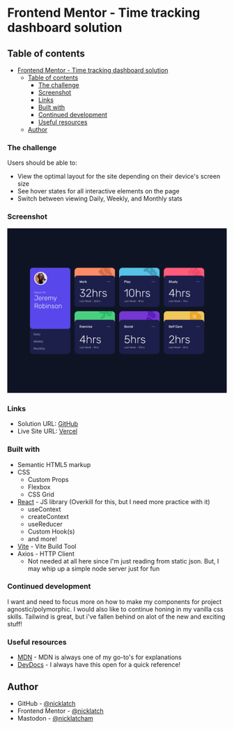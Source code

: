 # Frontend Mentor - Time tracking dashboard solution

## Table of contents

- [Frontend Mentor - Time tracking dashboard solution](#frontend-mentor---time-tracking-dashboard-solution)
  - [Table of contents](#table-of-contents)
    - [The challenge](#the-challenge)
    - [Screenshot](#screenshot)
    - [Links](#links)
    - [Built with](#built-with)
    - [Continued development](#continued-development)
    - [Useful resources](#useful-resources)
  - [Author](#author)

### The challenge

Users should be able to:

- View the optimal layout for the site depending on their device's screen size
- See hover states for all interactive elements on the page
- Switch between viewing Daily, Weekly, and Monthly stats

### Screenshot

![](./screenshots/dashBoardComponent.png)

### Links

- Solution URL: [GitHub](https://github.com/nicklatch/frontEndMentor/tree/main/time-tracking-dash)
- Live Site URL: [Vercel](https://your-live-site-url.com)
### Built with

- Semantic HTML5 markup
- CSS
  - Custom Props
  - Flexbox
  - CSS Grid
- [React](https://reactjs.org/) - JS library (Overkill for this, but I need more practice with it)
  - useContext
  - createContext
  - useReducer
  - Custom Hook(s)
  - and more!
- [Vite](https://vitejs.dev) - Vite Build Tool
- Axios - HTTP Client
  - Not needed at all here since I'm just reading from static json. But, I may whip up a simple node server just for fun

### Continued development

I want and need to focus more on how to make my components for project agnostic/polymorphic. I would also like to continue honing in my vanilla css skills. Tailwind is great, but i've fallen behind on alot of the new and exciting stuff!

### Useful resources

- [MDN](https://developer.mozilla.org/en-US/) - MDN is always one of my go-to's for explanations
- [DevDocs](https://devdocs.io/) - I always have this open for a quick reference!

## Author

- GitHub - [@nicklatch](https://github.com/nicklatch)
- Frontend Mentor - [@nicklatch](https://www.frontendmentor.io/profile/nicklatch)
- Mastodon - [@nicklatcham](https://mstdn.plus/@nicklatcham)